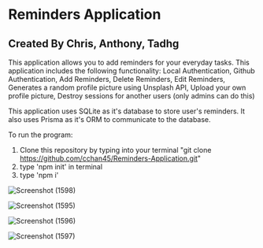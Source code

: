 # Reminders Application

## Created By Chris, Anthony, Tadhg

This application allows you to add reminders for your everyday tasks. This application includes the following functionality: Local Authentication, Github Authentication, Add Reminders, Delete Reminders, Edit Reminders, Generates a random profile picture using Unsplash API, Upload your own profile picture, Destroy sessions for another users (only admins can do this)
  
This application uses SQLite as it's database to store user's reminders. It also uses Prisma as it's ORM to communicate to the database.
  
To run the program:

1. Clone this repository by typing into your terminal "git clone https://github.com/cchan45/Reminders-Application.git"
2. type 'npm init' in terminal
3. type 'npm i'

![Screenshot (1598)](https://user-images.githubusercontent.com/77702776/147229167-32d23623-27a8-4cfc-bfa9-987a2bbd1753.png)

![Screenshot (1595)](https://user-images.githubusercontent.com/77702776/147229021-26661008-4369-4831-bafd-0dfccb10ab58.png)

![Screenshot (1596)](https://user-images.githubusercontent.com/77702776/147229057-7d84820f-496b-4e97-9fc7-2297fd4e33ba.png)

![Screenshot (1597)](https://user-images.githubusercontent.com/77702776/147229132-a76d2156-9511-408e-98b4-a6e3b216bb58.png)
